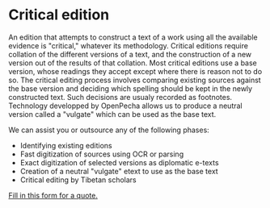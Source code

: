 
# Critical edition

An edition that attempts to construct a text of a work using all the available evidence is "critical," whatever its methodology. Critical editions require collation of the different versions of a text, and the construction of a new version out of the results of that collation. Most critical editions use a base version, whose readings they accept except where there is reason not to do so. The critical editing process involves comparing existing sources against the base version and deciding which spelling should be kept in the newly constructed text. Such decisions are usualy recorded as footnotes. Technology developped by OpenPecha allows us to produce a neutral version called a "vulgate" which can be used as the base text. 

We can assist you or outsource any of the following phases:
- Identifying existing editions
- Fast digitization of sources using OCR or parsing
- Exact digitization of selected versions as diplomatic e-texts
- Creation of a neutral "vulgate" etext to use as the base text
- Critical editing by Tibetan scholars

[Fill in this form for a quote.](https://pecha.jobs/)
